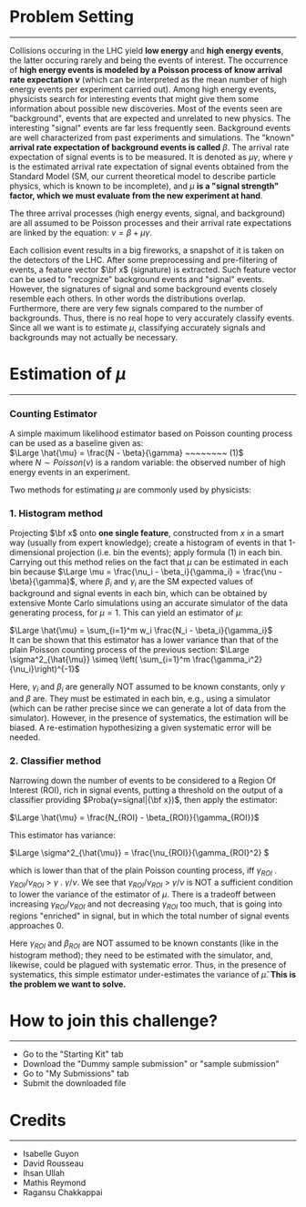 # Problem Setting
***
Collisions occuring in the LHC yield **low energy** and **high energy events**, the latter occuring rarely and being the events of interest. The occurrence of **high energy events is modeled by a Poisson process of know arrival rate expectation $\nu$** (which can be interpreted as the mean number of high energy events per experiment carried out). Among high energy events, physicists search for interesting events that might give them some information about possible new discoveries. Most of the events seen are "background", events that are expected and unrelated to new physics. The interesting "signal" events are far less frequently seen. Background events are well characterized from past experiments and simulations. The "known" **arrival rate expectation of background events is called** $\beta$. The arrival rate expectation of signal events is to be measured. It is denoted as $\mu \gamma$, where $\gamma$ is the estimated arrival rate expectation of signal events obtained from the Standard Model (SM, our current theoretical model to describe particle physics, which is known to be incomplete), and $\mu$ **is a "signal strength" factor, which we must evaluate from the new experiment at hand**.

The three arrival processes (high energy events, signal, and background) are all assumed to be Poisson processes and their arrival rate expectations are linked by the equation: $\nu = \beta + \mu \gamma$.

Each collision event results in a big fireworks, a snapshot of it is taken on the detectors of the LHC. After some preprocessing and pre-filtering of events, a feature vector $\bf x$ (signature) is extracted. Such feature vector can be used to "recognize" background events and "signal" events. However, the signatures of signal and some background events closely resemble each others. In other words the distributions overlap. Furthermore, there are very few signals compared to the number of backgrounds. Thus, there is no real hope to very accurately classify events. Since all we want is to estimate $\mu$, classifying accurately signals and backgrounds may not actually be necessary. 

# Estimation of $\mu$
***
### **Counting Estimator**
A simple maximum likelihood estimator based on Poisson counting process can be used as a baseline given as:  
$\Large \hat{\mu} = \frac{N - \beta}{\gamma} ~~~~~~~~ (1)$  
where $N \sim Poisson(\nu)$ is a random variable: the observed number of high energy events in an experiment.

Two methods for estimating $\mu$ are commonly used by physicists:

### **1. Histogram method**
Projecting $\bf x$ onto **one single feature**, constructed from $x$ in a smart way (usually from expert knowledge); create a histogram of events in that 1-dimensional projection (i.e. bin the events); apply formula (1) in each bin. Carrying out this method relies on the fact that $\mu$ can be estimated in each bin because $\Large \mu = \frac{\nu_i - \beta_i}{\gamma_i} = \frac{\nu - \beta}{\gamma}$, where $\beta_i$ and $\gamma_i$ are the SM expected values of background and signal events in each bin, which can be obtained by extensive Monte Carlo simulations using an accurate simulator of the data generating process, for $\mu=1$. This can yield an estimator of $\mu$:

$\Large \hat{\mu} = \sum_{i=1}^m w_i \frac{N_i - \beta_i}{\gamma_i}$  
It can be shown that this estimator has a lower variance than that of the plain Poisson counting process of the previous section: 
$\Large \sigma^2_{\hat{\mu}} \simeq \left( \sum_{i=1}^m \frac{\gamma_i^2}{\nu_i}\right)^{-1}$ 

Here, $\gamma_i$ and $\beta_i$ are generally NOT assumed to be known constants, only $\gamma$ and $\beta$ are. They must be estimated in each bin, e.g., using a simulator (which can be rather precise since we can generate a lot of data from the simulator). However, in the presence of systematics, the estimation will be biased. A re-estimation hypothesizing a given systematic error will be needed.

### **2. Classifier method**
Narrowing down the number of events to be considered to a Region Of Interest (ROI), rich in signal events, putting a threshold on the output of a classifier providing $Proba(y=signal|{\bf x})$, then apply the estimator:

$\Large \hat{\mu} = \frac{N_{ROI} - \beta_{ROI}}{\gamma_{ROI}}$

This estimator has variance:

$\Large \sigma^2_{\hat{\mu}} = \frac{\nu_{ROI}}{\gamma_{ROI}^2} $

which is lower than that of the plain Poisson counting process, iff  $\gamma_{ROI}$ . $\gamma_{ROI} / \nu_{ROI}$ > $\gamma$ . $\gamma / \nu$. We see that $\gamma_{ROI} / \nu_{ROI}$ > $\gamma / \nu$ is NOT a sufficient condition to lower the variance of the estimator of $\mu$. There is a tradeoff between increasing $\gamma_{ROI} / \nu_{ROI}$ and not decreasing $\gamma_{ROI}$ too much, that is going into regions "enriched" in signal, but in which the total number of signal events approaches 0.

Here $\gamma_{ROI}$ and $\beta_{ROI}$ are NOT assumed to be known constants (like in the histogram method); they need to be estimated with the simulator, and, likewise, could be plagued with systematic error. Thus, in the presence of systematics, this simple estimator under-estimates the variance of $\hat{\mu}$. **This is the problem we want to solve.**


# How to join this challenge?
***
- Go to the "Starting Kit" tab
- Download the "Dummy sample submission" or "sample submission"
- Go to "My Submissions" tab
- Submit the downloaded file


# Credits
***
- Isabelle Guyon
- David Rousseau
- Ihsan Ullah
- Mathis Reymond
- Ragansu Chakkappai